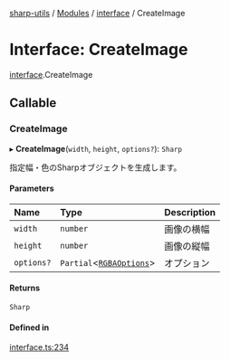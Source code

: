 [sharp-utils](../README.md) / [Modules](../modules.md) / [interface](../modules/interface.md) / CreateImage

# Interface: CreateImage

[interface](../modules/interface.md).CreateImage

## Callable

### CreateImage

▸ **CreateImage**(`width`, `height`, `options?`): `Sharp`

指定幅・色のSharpオブジェクトを生成します。

#### Parameters

| Name | Type | Description |
| :------ | :------ | :------ |
| `width` | `number` | 画像の横幅 |
| `height` | `number` | 画像の縦幅 |
| `options?` | `Partial`<[`RGBAOptions`](interface.RGBAOptions.md)\> | オプション |

#### Returns

`Sharp`

#### Defined in

[interface.ts:234](https://github.com/Manju2367/sharpUtils/blob/7f05473/interface.ts#L234)
